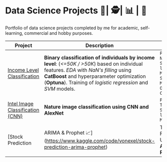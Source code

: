 # **Data Science Projects 🔬| 🕵️‍️| 📊 | 🚀**
Portfolio of data science projects completed by me for academic, self-learning, commercial and hobby purposes.

| Project                                                                                                                          | Description | Stack &nbsp; &nbsp;                                                                           | Skills &nbsp; &nbsp;             |
|----------------------------------------------------------------------------------------------------------------------------------|---------------------------------------------------------------------------------------------------------------------------------------------------------------------------------------------------------------------------------------------------------|-----------------------------------------------------------------------------------------------|----------------------------------|
| [Income Level Classification](https://github.com/vonexel/Data-Science-Projects/tree/master/Income%20Level%20Classification)      | **Binary classification of individuals by income level**: (*<=50K / >50K*) based on individual features. *EDA* with *NaN's filling* using **CatBoost** and hyperparameter optimization (**Optuna**). Training of *logistic regression* and *SVM* models. | `Pandas` `NumPy` `Scikit-learn` `Matplotlib` `Seaborn` `Missingno` `Optuna` `CatBoost`        | `EDA` `Preprocessing` `Modeling` |
| [Intel Image Classification (CNN)](https://github.com/vonexel/Data-Science-Projects/tree/master/Income%20Level%20Classification) | **Nature image classification using CNN and AlexNet** | `Pytorch` `Torchvision` `Scikit-learn` `Matplotlib`  | `Preprocessing`  `Modeling`      |
| [Stock Prediction | ARIMA & Prophet 📈](https://www.kaggle.com/code/vonexel/stock-prediction-arima-prophet) | Time Series Forecasting Using **ARIMA** and **Prophet** | `Pandas` `Ploty` `Scikit-learn` `statsmodels` `Prophet`  | `Preprocessing`  `Time Series Analysis`  `Statistical Analysis`  `Data Visualization`     |
